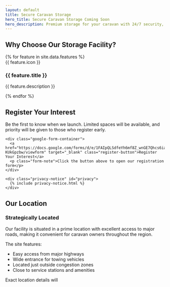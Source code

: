 ```yaml
---
layout: default
title: Secure Caravan Storage
hero_title: Secure Caravan Storage Coming Soon
hero_description: Premium storage for your caravan with 24/7 security, easy access, and competitive rates.
---
```


<section class="features">
  <div class="container">
    <h2>Why Choose Our Storage Facility?</h2>
    <div class="features-grid">
      {% for feature in site.data.features %}
      <div class="feature-card">
        <div class="feature-icon">{{ feature.icon }}</div>
        <h3>{{ feature.title }}</h3>
        <p>{{ feature.description }}</p>
      </div>
      {% endfor %}
    </div>
  </div>
</section>

<section class="cta-section">
  <div class="container">
    <h2>Register Your Interest</h2>
    <p>Be the first to know when we launch. Limited spaces will be available, and priority will be given to those who register early.</p>
    
    <div class="google-form-container">
      <a href="https://docs.google.com/forms/d/e/1FAIpQLSdfeYh6mf8Z_wnGE7Qhcs6iaoSkd4gp6yFEqjItY-KUkGpzbw/viewform" target="_blank" class="register-button">Register Your Interest</a>
      <p class="form-note">Click the button above to open our registration form</p>
    </div>
    
    <div class="privacy-notice" id="privacy">
      {% include privacy-notice.html %}
    </div>
  </div>
</section>

<section class="location-section">
  <div class="container">
    <h2>Our Location</h2>
    <div class="location-content">
      <div class="location-info">
        <h3>Strategically Located</h3>
        <p>Our facility is situated in a prime location with excellent access to major roads, making it convenient for caravan owners throughout the region.</p>
        <p>The site features:</p>
        <ul>
          <li>Easy access from major highways</li>
          <li>Wide entrance for towing vehicles</li>
          <li>Located just outside congestion zones</li>
          <li>Close to service stations and amenities</li>
        </ul>
        <p>Exact location details will